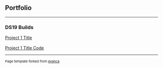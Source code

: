 ## Portfolio

---

### DS19 Builds

[Project 1 Title](https://medium.com/@eli_85934/an-analysis-of-pitchfork-and-popular-music-2b5c016342f7)
<br><br>
[Project 1 Title Code](https://colab.research.google.com/drive/175SabphH8D9xiYuESYgzwRhJUYEB78jp?usp=sharing)




---
<p style="font-size:11px">Page template forked from <a href="https://github.com/evanca/quick-portfolio">evanca</a></p>
<!-- Remove above link if you don't want to attibute -->
